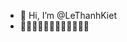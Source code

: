 - 👋 Hi, I’m @LeThanhKiet
- 🙂🙂🙂😌😌😌😎😎😎😏😏😏

<!---
LeThanhKiet/LeThanhKiet is a ✨ special ✨ repository because its `README.md` (this file) appears on your GitHub profile.
You can click the Preview link to take a look at your changes.
--->
